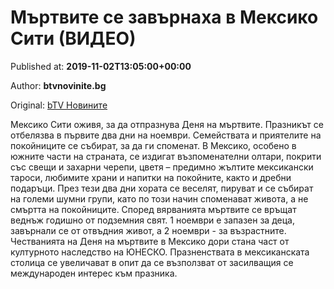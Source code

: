 
# Мъртвите се завърнаха в Мексико Сити (ВИДЕО)

Published at: **2019-11-02T13:05:00+00:00**

Author: **btvnovinite.bg**

Original: [bTV Новините](https://btvnovinite.bg/svetut/martvite-se-zavarnaha-v-meksiko-siti-video.html)

Мексико Сити оживя, за да отпразнува Деня на мъртвите. Празникът се отбелязва в първите два дни на ноември. Семействата и приятелите на покойниците се събират, за да ги споменат.
В Мексико, особено в южните части на страната, се издигат възпоменателни олтари, покрити със свещи и захарни черепи, цветя – предимно жълтите мексикански тароси, любимите храни и напитки на покойните, както и дребни подаръци.
През тези два дни хората се веселят, пируват и се събират на големи шумни групи, като по този начин споменават живота, а не смъртта на покойниците.
Според вярванията мъртвите се връщат веднъж годишно от подземния свят. 1 ноември е запазен за деца, завърнали се от отвъдния живот, а 2 ноември - за възрастните.
Честванията на Деня на мъртвите в Мексико дори стана част от културното наследство на ЮНЕСКО.
Празненствата в мексиканската столица се увеличават в опит да се възползват от засилващия се международен интерес към празника.
